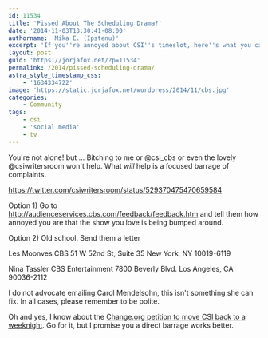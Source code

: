 ```yaml
---
id: 11534
title: 'Pissed About The Scheduling Drama?'
date: '2014-11-03T13:30:41-08:00'
authorname: 'Mika E. (Ipstenu)'
excerpt: 'If you''re annoyed about CSI''s timeslot, here''s what you can do.'
layout: post
guid: 'https://jorjafox.net/?p=11534'
permalink: /2014/pissed-scheduling-drama/
astra_style_timestamp_css:
    - '1634334722'
image: 'https://static.jorjafox.net/wordpress/2014/11/cbs.jpg'
categories:
    - Community
tags:
    - csi
    - 'social media'
    - tv
---
```


You're not alone! but ... Bitching to me or @csi_cbs or even the lovely @csiwritersroom won't help. What _will_ help is a focused barrage of complaints.

https://twitter.com/csiwritersroom/status/529370475470659584

Option 1) Go to <a href="http://audienceservices.cbs.com/feedback/feedback.htm" target="_blank">http://audienceservices.cbs.com/feedback/feedback.htm</a> and tell them how annoyed you are that the show you love is being bumped around.

Option 2) Old school. Send them a letter

Les Moonves
CBS
51 W 52nd St, Suite 35
New York, NY 10019-6119

Nina Tassler
CBS Entertainment
7800 Beverly Blvd.
Los Angeles, CA 90036-2112

I do not advocate emailing Carol Mendelsohn, this isn't something she can fix. In all cases, please remember to be polite.

Oh and yes, I know about the <a href="https://www.change.org/p/cbs-move-csi-crime-scene-investigation-back-to-a-weekday">Change.org petition to move CSI back to a weeknight</a>. Go for it, but I promise you a direct barrage works better.
